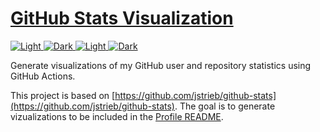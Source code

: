 # [GitHub Stats Visualization](https://github.com/boidolr/github-stats)

<a href="https://github.com/boidolr/github-stats">

![Light](https://boidolr.github.io/github-stats/generated/overview-light.svg#gh-light-mode-only)
![Dark](https://boidolr.github.io/github-stats/generated/overview-dark.svg#gh-dark-mode-only)
![Light](https://boidolr.github.io/github-stats/generated/languages-light.svg#gh-light-mode-only)
![Dark](https://boidolr.github.io/github-stats/generated/languages-dark.svg#gh-dark-mode-only)

</a>

Generate visualizations of my GitHub user and repository statistics using GitHub
Actions.

This project is based on [https://github.com/jstrieb/github-stats](https://github.com/jstrieb/github-stats).
The goal is to generate vizualizations to be included in the [Profile README](https://docs.github.com/en/github/setting-up-and-managing-your-github-profile/managing-your-profile-readme).
